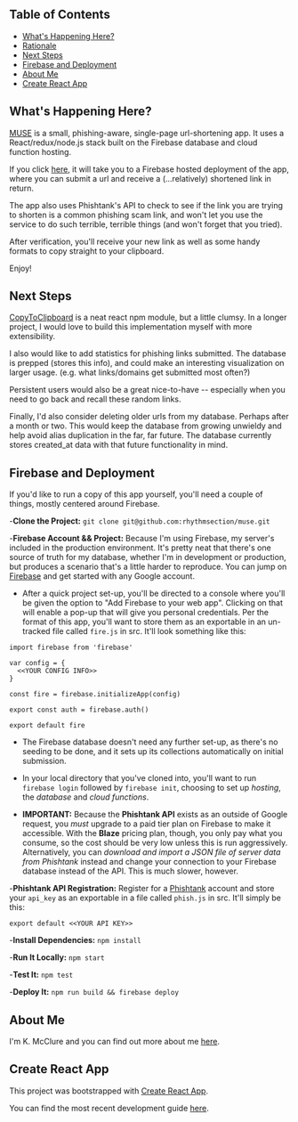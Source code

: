 ## Table of Contents

- [What's Happening Here?](#whats-up)
- [Rationale](#rationale)
- [Next Steps](#next-steps)
- [Firebase and Deployment](#firebase-and-deployment)
- [About Me](#about-me)
- [Create React App](#create-react-app)


## What's Happening Here?

[MUSE](https://url-muse.firebaseapp.com/) is a small, phishing-aware, single-page url-shortening app.
It uses a React/redux/node.js stack built on the Firebase database and cloud function hosting.

If you click [here](https://url-muse.firebaseapp.com/), it will take you to a Firebase hosted deployment
of the app, where you can submit a url and receive a (...relatively) shortened link in return.

The app also uses Phishtank's API to check to see if the link you are trying to shorten is a common phishing
scam link, and won't let you use the service to do such terrible, terrible things (and won't forget that you tried).

After verification, you'll receive your new link as well as some handy formats to copy straight to your clipboard.

Enjoy!

## Next Steps

[CopyToClipboard](https://www.npmjs.com/package/react-copy-to-clipboard) is a neat react npm module, but a little clumsy.
In a longer project, I would love to build this implementation myself with more extensibility.

I also would like to add statistics for phishing links submitted. The database is prepped (stores this info),
and could make an interesting visualization on larger usage. (e.g. what links/domains get submitted most often?)

Persistent users would also be a great nice-to-have -- especially when you need to go back and recall these random links.

Finally, I'd also consider deleting older urls from my database. Perhaps after a month or two. This would keep the database
from growing unwieldy and help avoid alias duplication in the far, far future. The database currently stores created_at
data with that future functionality in mind.

## Firebase and Deployment

If you'd like to run a copy of this app yourself, you'll need a couple of things, mostly centered around Firebase.

-**Clone the Project:** `git clone git@github.com:rhythmsection/muse.git`

-**Firebase Account && Project:** Because I'm using Firebase, my server's included in the production environment. It's pretty
neat that there's one source of truth for my database, whether I'm in development or production, but produces a scenario that's
a little harder to reproduce. You can jump on [Firebase](https://firebase.google.com/) and get started with any Google account.
  - After a quick project set-up, you'll be directed to a console where you'll be given the option to "Add Firebase to your web app". Clicking on that will enable a pop-up that will give you personal credentials. Per the format of this app, you'll want to store them as an exportable in an un-tracked file called `fire.js` in src. It'll look something like this:
  ```
  import firebase from 'firebase'

  var config = {
    <<YOUR CONFIG INFO>>
  }

  const fire = firebase.initializeApp(config)

  export const auth = firebase.auth()

  export default fire
  ```
  - The Firebase database doesn't need any further set-up, as there's no seeding to be done, and it sets up its collections automatically on initial submission.

  - In your local directory that you've cloned into, you'll want to run `firebase login` followed by `firebase init`, choosing to set up *hosting*, the *database* and *cloud functions*.

  - **IMPORTANT:** Because the **Phishtank API** exists as an outside of Google request, you *must* upgrade to a paid tier plan on Firebase to make it accessible. With the **Blaze** pricing plan, though, you only pay what you consume, so the cost should be very low unless this is run aggressively. Alternatively, you can *download and import a JSON file of server data from Phishtank* instead and change your connection to your Firebase database instead of the API. This is much slower, however.


-**Phishtank API Registration:** Register for a [Phishtank](https://www.phishtank.com/api_info.php) account and store your `api_key` as an exportable in a file called `phish.js` in src. It'll simply be this:
```
export default <<YOUR API KEY>>
```

-**Install Dependencies:** `npm install`

-**Run It Locally:** `npm start`

-**Test It:** `npm test`

-**Deploy It:** `npm run build && firebase deploy`

## About Me

I'm K. McClure and you can find out more about me [here](http://www.koorogi.com).


## Create React App

This project was bootstrapped with [Create React App](https://github.com/facebookincubator/create-react-app).

You can find the most recent development guide [here](https://github.com/facebookincubator/create-react-app/blob/master/packages/react-scripts/template/README.md).

